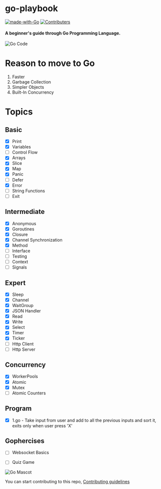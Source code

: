 # go-playbook
[![made-with-Go](https://img.shields.io/badge/Made%20with-Go-1f425f.svg)](http://golang.org)
[![Contributers](https://img.shields.io/github/contributors/priyamm/go-playbook)](https://img.shields.io/github/contributors/priyamm/go-playbook)
#### A beginner's guide through Go Programming Language.


![Go Code](https://media.giphy.com/media/USV0ym3bVWQJJmNu3N/giphy.gif)

# Reason to move to Go
1. Faster
2. Garbage Collection
3. Simpler Objects
4. Built-In Concurrency

# Topics 

## Basic
- [x] Print
- [x] Variables
- [ ] Control Flow
- [x] Arrays
- [x] Slice
- [x] Map
- [x] Panic
- [ ] Defer
- [x] Error
- [ ] String Functions
- [ ] Exit

## Intermediate
- [x] Anonymous
- [x] Goroutines
- [x] Closure
- [x] Channel Synchronization
- [x] Method
- [ ] Interface
- [ ] Testing
- [ ] Context
- [ ] Signals

## Expert
- [x] Sleep
- [x] Channel
- [x] WaitGroup
- [x] JSON Handler
- [x] Read
- [x] Write
- [x] Select
- [x] Timer
- [x] Ticker
- [ ] Http Client
- [ ] Http Server

## Concurrency
- [x] WorkerPools
- [x] Atomic
- [x] Mutex
- [ ] Atomic Counters

## Program
- [x] 1.go - Take input from user and add to all the previous inputs and sort it, exits only when user press 'X'

## Gophercises
- [ ] Websocket Basics
- [ ] Quiz Game


![Go Mascot](https://images.tutorialedge.net/images/golang.svg)

You can start contributing to this repo, [Contributing guidelines](https://github.com/priyamm/go-playbook/blob/master/Contributing.md)
